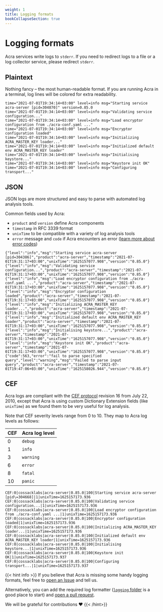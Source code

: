 ```yaml
---
weight: 1
title: Logging formats
bookCollapseSection: true
---
```


# Logging formats

Acra services write logs to `stderr`.
If you need to redirect logs to a file or a log collector service, please redirect `stderr`.

## Plaintext

Nothing fancy – the most human-readable format.
If you are running Acra in a terminal, log lines will be colored for extra readability.

```
time="2021-07-01T19:34:14+03:00" level=info msg="Starting service acra-server [pid=304870]" version=0.85.0
time="2021-07-01T19:34:14+03:00" level=info msg="Validating service configuration..."
time="2021-07-01T19:34:14+03:00" level=info msg="Load encryptor configuration from ./acra-conf.yaml ..."
time="2021-07-01T19:34:14+03:00" level=info msg="Encryptor configuration loaded"
time="2021-07-01T19:34:14+03:00" level=info msg="Initializing ACRA_MASTER_KEY loader..."
time="2021-07-01T19:34:14+03:00" level=info msg="Initialized default env ACRA_MASTER_KEY loader"
time="2021-07-01T19:34:14+03:00" level=info msg="Initialising keystore..."
time="2021-07-01T19:34:14+03:00" level=info msg="Keystore init OK"
time="2021-07-01T19:34:14+03:00" level=info msg="Configuring transport..."
```

## JSON

JSON logs are more structured and easy to parse with automated log analysis tools.

Common fields used by Acra:

- `product` and `version` define Acra components
- `timestamp` in RFC 3339 format
- `unixTime` to be compatible with a variety of log analysis tools
- `error` message and `code` if Acra encounters an error
  ([learn more about error codes](/acra/configuring-maintaining/logging/error-codes))

```
{"level":"info","msg":"Starting service acra-server [pid=304386]","product":"acra-server","timestamp":"2021-07-01T19:31:17+03:00","unixTime":"1625157077.908","version":"0.85.0"}
{"level":"info","msg":"Validating service configuration...","product":"acra-server","timestamp":"2021-07-01T19:31:17+03:00","unixTime":"1625157077.908","version":"0.85.0"}
{"level":"info","msg":"Load encryptor configuration from ./acra-conf.yaml ...","product":"acra-server","timestamp":"2021-07-01T19:31:17+03:00","unixTime":"1625157077.908","version":"0.85.0"}
{"level":"info","msg":"Encryptor configuration loaded","product":"acra-server","timestamp":"2021-07-01T19:31:17+03:00","unixTime":"1625157077.908","version":"0.85.0"}
{"level":"info","msg":"Initializing ACRA_MASTER_KEY loader...","product":"acra-server","timestamp":"2021-07-01T19:31:17+03:00","unixTime":"1625157077.908","version":"0.85.0"}
{"level":"info","msg":"Initialized default env ACRA_MASTER_KEY loader","product":"acra-server","timestamp":"2021-07-01T19:31:17+03:00","unixTime":"1625157077.908","version":"0.85.0"}
{"level":"info","msg":"Initialising keystore...","product":"acra-server","timestamp":"2021-07-01T19:31:17+03:00","unixTime":"1625157077.908","version":"0.85.0"}
{"level":"info","msg":"Keystore init OK","product":"acra-server","timestamp":"2021-07-01T19:31:17+03:00","unixTime":"1625157077.908","version":"0.85.0"}
{"code":563,"error":"fail to parse specified query","level":"warning","msg":"Failed to parse input query","product":"acra-server","timestamp":"2021-07-01T19:47:06+03:00","unixTime":"1625158026.944","version":"0.85.0"}
```

## CEF

Acra logs are compliant with the [CEF protocol](https://kc.mcafee.com/resources/sites/MCAFEE/content/live/CORP_KNOWLEDGEBASE/78000/KB78712/en_US/CEF_White_Paper_20100722.pdf) revision 16 from July 22, 2010, except that Acra is using custom Dictionary Extension fields (like `unixTime`)
as we found them to be very useful for log analysis.

Note that CEF severity levels range from 0 to 10.
They map to Acra log levels as follows:

| CEF | Acra log level |
| --- | -------------- |
|  0  | `debug`        |
|  1  | `info`         |
|  3  | `warning`      |
|  6  | `error`        |
|  8  | `fatal`        |
| 10  | `panic`        |

```console   
CEF:0|cossacklabs|acra-server|0.85.0|100|Starting service acra-server [pid\=304668]|1|unixTime=1625157173.936 
CEF:0|cossacklabs|acra-server|0.85.0|100|Validating service configuration...|1|unixTime=1625157173.936 
CEF:0|cossacklabs|acra-server|0.85.0|100|Load encryptor configuration from ./acra-conf.yaml ...|1|unixTime=1625157173.936 
CEF:0|cossacklabs|acra-server|0.85.0|100|Encryptor configuration loaded|1|unixTime=1625157173.936 
CEF:0|cossacklabs|acra-server|0.85.0|100|Initializing ACRA_MASTER_KEY loader...|1|unixTime=1625157173.936 
CEF:0|cossacklabs|acra-server|0.85.0|100|Initialized default env ACRA_MASTER_KEY loader|1|unixTime=1625157173.936 
CEF:0|cossacklabs|acra-server|0.85.0|100|Initialising keystore...|1|unixTime=1625157173.936 
CEF:0|cossacklabs|acra-server|0.85.0|100|Keystore init OK|1|unixTime=1625157173.937 
CEF:0|cossacklabs|acra-server|0.85.0|100|Configuring transport...|1|unixTime=1625157173.937
```

{{< hint info >}}
If you believe that Acra is missing some handy logging formats,
feel free to [open an Issue](https://github.com/cossacklabs/acra/issues) and tell us.

Alternatively, you can add the required log formatter ([`logging` folder](https://github.com/cossacklabs/acra/tree/master/logging) is a good place to start)
and [open a pull request](https://github.com/cossacklabs/acra/pulls).

We will be grateful for contributions ❤️
{{< /hint>}}